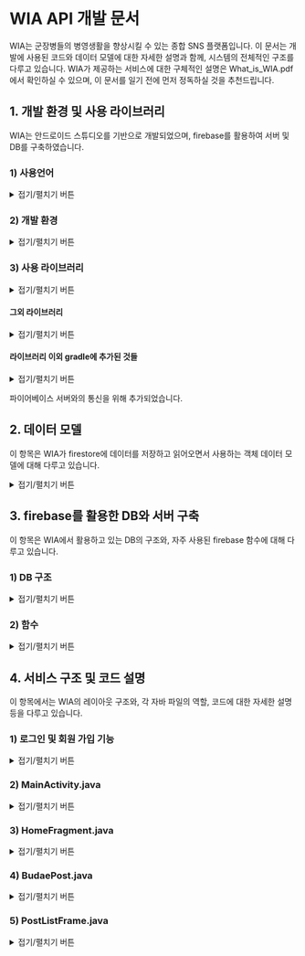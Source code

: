 
# WIA API 개발 문서
WIA는 군장병들의 병영생활을 향상시킬 수 있는 종합 SNS 플랫폼입니다. 이 문서는 개발에 사용된 코드와 데이터 모델에 대한 자세한 설명과 함께, 시스템의 전체적인 구조를 다루고 있습니다. 
WIA가 제공하는 서비스에 대한 구체적인 설명은 What_is_WIA.pdf에서 확인하실 수 있으며, 이 문서를 일기 전에 먼저 정독하실 것을 추천드립니다.  

## 1. 개발 환경 및 사용 라이브러리
WIA는 안드로이드 스튜디오를 기반으로 개발되었으며, firebase를 활용하여 서버 및 DB를 구축하였습니다.

   ### 1) 사용언어

<details>
<summary>접기/펼치기 버튼</summary>
<div markdown="1">
    
**Frontend**
* XML

**Backend**
* 자바
* firebase firestore
* firebase storage
* firebase message

---

</div>
</details>

### 2) 개발 환경

<details>
<summary>접기/펼치기 버튼</summary>
<div markdown="1">

```gradle
android {
    compileSdkVersion 30
    buildToolsVersion "30.0.2"

   // ...
}
```

---

</div>
</details>

### 3) 사용 라이브러리

<details>
<summary>접기/펼치기 버튼</summary>
<div markdown="1">

```gradle
dependencies {
    // ...
    
    // firebase 라이브러리
    implementation 'com.google.firebase:firebase-analytics:17.5.0'
    implementation 'com.google.firebase:firebase-core:17.5.0'
    implementation 'com.google.firebase:firebase-auth:19.4.0'
    implementation 'com.google.firebase:firebase-firestore:21.7.0'
    implementation 'com.google.firebase:firebase-storage:19.2.0'
    implementation 'com.google.firebase:firebase-messaging:20.3.0'
    
    // ...
}
```
위 코드는 Wia 개발에 활용된 firebase 라이브러리를 모아놓은 코드입니다.

#### 상세설명

```gradle
implementation 'com.google.firebase:firebase-firestore:21.7.0'
```
* firebase에서 제공하는 DB인 firestore 관련 라이브러리 입니다.
* 리얼타임 데이터베이스를 제공합니다.


```gradle
implementation 'com.google.firebase:firebase-auth:19.4.0'
```
* 로그인, 로그아웃을 포함한 사용자 권한 기능을 제공하는 라이브러리 입니다.


```gradle
implementation 'com.google.firebase:firebase-storage:19.2.0'
```
* firebase에서 제공하는 저장소와 관련된 코드입니다.
* 업로드 되는 사진 데이터들이 이 저장소에 저장됩니다.


```gradle
implementation 'com.google.firebase:firebase-messaging:20.3.0'
```
* 푸시 알림 관련 라이브러리입니다.


```gradle
implementation 'com.google.firebase:firebase-analytics:17.5.0'
```
* 사용자 데이터 분석에 관한 라이브러리 입니다.
* firebase는 위 라이브러리를 활용하여 사용자 데이터를 분석한 뒤, 분석 결과를 firebase 계정을 통해 보여줍니다.

---

</div>
</details>
    
#### 그외 라이브러리

<details>
<summary>접기/펼치기 버튼</summary>
<div markdown="1">
   
```gradle
implementation 'com.squareup.okhttp3:okhttp:3.10.0'
implementation 'com.google.code.gson:gson:2.8.6'
```
* HTTP 통신을 위해 선언된 라이브러리 입니다.
* 특정 기기에 푸시 알림을 보낼 때 사용됩니다.

```gradle
implementation 'com.github.bumptech.glide:glide:4.9.0'
```
* glide 함수를 위한 라이브러리입니다.
* 서버에서 사진 데이터를 가져와 사용자에게 보여주는 기능을 위해 사용됩니다.

```gradle
implementation 'androidx.recyclerview:recyclerview:1.1.0'
```
* 리사이클러뷰를 위한 라이브러리 입니다.

---

</div>
</details>

#### 라이브러리 이외 gradle에 추가된 것들

<details>
<summary>접기/펼치기 버튼</summary>
<div markdown="1">

```gradle
//build.gradle(:app)
buildFeatures{
        dataBinding = true
    }
```

dataBinding을 사용하기 위해 추가되었습니다.

```gradle
//build.gradle(My Application)
dependencies {
        // ...
        classpath 'com.google.gms:google-services:4.3.4'

        // NOTE: Do not place your application dependencies here; they belong
        // in the individual module build.gradle files
    }
```
</div>
</details>

파이어베이스 서버와의 통신을 위해 추가되었습니다.

## 2. 데이터 모델
이 항목은 WIA가 firestore에 데이터를 저장하고 읽어오면서 사용하는 객체 데이터 모델에 대해 다루고 있습니다.

<details>
<summary>접기/펼치기 버튼</summary>
<div markdown="1">

WIA는 다음과 같은 총 10개의 객체 데이터 모델을 사용하고 있습니다.


객체 파일 | 설명 
------------ | ------------- 
UserDTO.java  | 사용자 정보가 담기는 객체
MyToken.java  | 사용자 토큰이 저장되는 객체
PushDTO.java  | 푸시 알림 정보가 담기는 객체
BoardDTO.java  | 사용자가 게시판을 추가할 때, 게시판 정보가 담기는 객체
ClubDTO.java  | 동아리 페이지를 생성할 때, 페이지 정보가 담기는 객체
Question.java  | 동아리 페이지의 질문 글 정보가 담기는 객체
MyGoalContentDTO.java  | '나의 도전 이야기'게시판의 게시물 정보가 담기는 객체
PostDTO.java  | 일반 게시판의 게시물 정보가 담기는 객체
CommentDTO.java  | 댓글 정보가 담기는 객체
TagDTO.java  | 각 글의 해시태그 정보가 담기는 객체
DietDTO.java | 각 부대의 식단표 정보가 담기는 객체
AlarmDTO.java | 알림 정보가 담기는 객체
MyPostDTO.java | 내가 쓴 게시물, 스크랩, 내가 댓글 쓴 게시물 정보가 담기는 객체

.


#### UserDTO.java

```java
public class UserDTO {
    public String uid=""; // 사용자 고유 Uid
    public String name=""; // 사용자 이름
    public String army=""; // 사용자의 소속 군
    public String budae=""; // 사용자의 자대
    public String rank=""; // 사용자의 계급
    public String speciality=""; // 사용자의 특기
}
```
UserDTO 클래스에는 사용자의 정보가 저장됩니다. uid 변수에는 firebase에서 랜덤으로 생성한 사용자의
고유 Id가 저장되며, name 변수에는 사용자의 이름이, army 변수에는 사용자의 소속 군이 저장됩니다.
이외에도 사용자의 자대, 계급, 특기 등이 저장됩니다.

#### MyToken.java
```java
public class MyToken {
    public String pushtoken=""; // 사용자 토큰
}
```
MyToken 객체는 오직 하나의 변수로만 이루어져 있습니다. pushtoken 변수에는 사용자의 토큰이
저장되며, 이 토큰은 사용자가 좋아요, 댓글 알림 같은 푸시 알림을 받을 때 활용됩니다.

#### PushDTO.java
```java
// 푸시 알림을 구성하는 객체
public class PushDTO {
    public String to="";
    public Notification notification = new Notification();

    public class Notification{
        public String body=""; // 푸시 알림 내용
        public String title=""; // 푸시 알림 제목
    }
}
```
pushDTO 객체는 사용자가 타사용자에게 푸시알림을 보낼 때 사용됩니다. to 변수에는 푸시알림을 받을 사용자의 토큰이 저장되며,
body 변수와 title 변수에는 각각 푸시 알림 메세지의 제목과 내용이 저장됩니다. 사용자는 WIA 앱이 백그라운드 상태일 때만
푸시 알림을 받을 수 있습니다.

#### BoardDTO.java

```java
public class BoardDTO {
    public String manager="";
    public String name="";
    public String explain="";
    public long timestamp=0;
} 
```
BoardDTO 객체에는 사용자가 게시판을 생성하는 경우, 생성된 게시판의 정보가 저장됩니다. 위 BoardDTO.java 코드에서 name 변수에는 게시판의 이름이, explain 변수에는 게시판에 대한 설명이 저장됩니다. timestamp 변수에는 게시판을 생성한 시간이 저장되며 manager 변수에는 게시판의 관리자 Uid가 저장됩니다. 처음 게시판을 생성하는 경우, 게시판을 생성한 사용자의 Uid가 자동으로 관리자로 등록됩니다. 따라서, 이와 같은 경우 manager 변수에 게시판을 만든 사용자의 Uid가 저장됩니다.

#### ClubDTO.java

```java
// 동아리 페이지에 대한 정보를 저장하는 객체
public class ClubDTO {
    public String name=""; // 동아리 이름
    public String explain=""; // 동아리 설명
    public String period=""; // 주기적으로 만나는 시간
    public String represent=""; // 동아리 대표자
    public String number=""; // 동아리 연락처
    public String manager=""; // 동아리 페이지 관리자 Uid
    public String imageUri=""; // 동아리 설명에 업로드 된 사진 링크
    public Map<String, String> kind = new HashMap<>(); // 해시 태그
    public int questionCount=0; // 동아리 페이지에 게시된 질문 수
    public long timestamp=0; // 페이지 생성 시기
    public int isPhoto=0; // 사진 업로드 유무
}
```
ClubDTO 객체에는 동아리 게시판에서 열람할 수 있는 각 부대별 동아리 페이지들의 정보가 저장됩니다.
kind 변수에는 동아리의 성향과 분야를 나타내는 해시태그 정보가 저장되며, questionCount 변수에는
동아리 페이지에 게시된 질문 글의 수가 저장됩니다. number 변수에는 동아리 연락처가, represent에는
동아리 대표자의 Uid가 저장되며, 동아리에 대한 설명은 explain 변수에, 동아리 이름은 name 변수에 저장됩니다.

이렇게 저장된 동아리 정보들은 동아리 페이지의 '동아리 설명'란에 기재되어, 사용자들로 하여금 부대 내 동아리를
쉽게 접할 수 있도록 합니다.

#### Question.java

```java
public class QuestionDTO {
    public String uid=""; // 질문 글을 올린 사용자의 Uid
    public String explain=""; // 질문 글 내용
    public String answer=""; // 질문 글 답변 내용
    public int isAnswer=0; // 답변 유무
    public long timestamp = 0; // 질문 글 업로드 된 시기
}
```
QuestionDTO 객체에는 동아리 페이지에 게시되는 질문 글 정보가 저장됩니다. 동아리 페이지에 질문 글이 올라오면
관리자가 질문에 답변을 달 수 있는 데, 답변이 달리는 경우 isAnswer 변수에 1이 저장되어, 답변이 달렸음을 표시합니다.
반대로 isAnswer 변수에 0이 저장되어 있으면, 답변이 달리지 않았다는 의미입니다. 달린 답변의 내용은 answer 변수에 저장됩니다.

#### MyGoalContentDTO.java
```java
// 나의 도전 이야기의 게시물 정보를 저장할 객체
public class MyGoalContentDTO {
    public String content=""; // 게시판 명칭 ("MyGoal"이 저장됨)
    public String explain=""; // 게시물 내용
    public String title=""; // 게시물 제목
    public String uid=""; // 게시물을 업로드 한 사용자의 Uid
    public long timestamp=0; // 게시물 업로드 시기
    public int year=0; // 목표한 날짜의 연도
    public int month=0; // 목표한 날짜의 달
    public int day=0; // 목표한 날짜의 일
    public int favoriteCount = 0; // 좋아요 수
    public int commentCount = 0; // 댓글 수
    public int isPhoto=0; // 사진 업로드 유무
    public String imageUri=""; // 게시물에 업로드 된 사진 링크
    public Map<String, Boolean> favorites = new HashMap<>(); // 좋아요를 누른 사용자 Uid가 저장 될 HashMap
    public Map<String, String> kind = new HashMap<>(); // 해시 태그
}
```
MyGoalContentDTO 객체에는 나의 도전 게시판에 게시되는 게시물의 정보가 저장됩니다.
favorites 변수에는 게시물에 좋아요를 누른 사용자들의 Uid가 저장되며, 이렇게 눌린 좋아요의 수는
favoriteCount 변수에 저장됩니다. 

도전 게시판에 게시물을 작성하는 경우, 자신의 도전 목표일을 기재하도록 되어 있는 데,
이렇게 기재된 날짜는 year, month, day 변수에 저장됩니다. 이후, 이 세 변수는 안드로이드 앱 내부에서 Calendar 변수에 저장되어
현재 날짜 부터 목표일 까지의 D-day를 계산하는데 활용됩니다.

#### PostDTO.java
```java
// 일반 게시물의 정보를 저장할 객체
public class PostDTO {
    public String name="";
    public String content=""; // 게시물이 업로드 된 게시판의 Id
    public String explain=""; // 게시물 내용
    public String title=""; // 게시물 제목
    public String uid=""; // 게시물 업로드 한 사용자의 고유 Uid
    public long timestamp=0; // 게시물 업로드 시기
    public int favoriteCount = 0; // 게시물 좋아요 수
    public int commentCount = 0; // 게시물 댓글 수
    public int isPhoto=0; // 게시물의 사진 업로드 유무
    public int annonymous=0; //익명 유무
    public String imageUri=""; // 게시물에 업로드 된 사진 링크
    public Map<String, Boolean> favorites = new HashMap<>(); // 좋아요를 누른 사용자 Uid가 저장 될 HashMap
    public Map<String, String> kind = new HashMap<>(); // 해시 태그
}
```
PostDTO 객체에는 사용자들이 생성한 일반 게시판에 게시되는 게시물의 정보가 저장됩니다. MyGoalContentDTO.java에서
날짜 변수들이 삭제되는 대신, annonymous 변수가 추가되었습니다. annonymous 변수는 사용자가 게시물을 익명으로
업로드 하였는지, 혹은 실명으로 업로드 하였는지에 대한 정보를 담고 있습니다. annonymous 변수에 1이 저장되어 있다는 것은
해당 게시물이 익명으로 업로드 되었다는 것을 의미합니다.

#### CommentDTO.java
```java
// 댓글 정보를 저장하는 객체
public class CommentDTO {
    public String uid=""; // 댓글을 업로드 한 사용자 Uid
    public String comment=""; // 댓글 내용
    public long timeStamp = 0; // 댓글 올린 시기
}
```
CommentDTO 객체에는 게시물에 달린 댓글 정보가 저장됩니다. comment 변수에는 댓글 내용이, uid 변수에는 댓글을 단 사용자의 Id가 저장됩니다.

#### TagDTO.java
```java
public class TagDTO {
    public ArrayList<String> tag = new ArrayList<>();
}
```
TagDTO 객체에는 게시물에 달린 모든 해시태그 정보가 저장됩니다. WIA는 게시물에 달린 해시태그를 활용하여,
원하는 게시물을 검색할 수 있는 기능을 제공하고 있는 데, tag 변수에 저장된 해시 태그 배열은 이러한 검색 과정에서 활용됩니다.

#### DietDTO.java
```java
public class DietDTO {
    public long postDay=0; // 식단표에 해당하는 날짜
    public ArrayList<String> breakfast = new ArrayList<>(); // 조식 메뉴
    public ArrayList<String> lunch = new ArrayList<>(); // 중식 메뉴
    public ArrayList<String> dinner = new ArrayList<>(); // 석식 메뉴
}
```

DietDTO 객체에는 각 부대의 식단 정보가 저장됩니다. postDay 변수에는 식단표에 해당하는 날짜가 저장되며,
나머지 3개의 ArrayList에는 조식, 중식, 석식 메뉴가 String 배열로 저장됩니다.

#### AlarmDTO.java
```java
public class AlarmDTO {
    public String doUid=""; // 알림을 일으킨 사용자 고유 Id
    public String documentUid=""; // 알림이 일어난 게시물의 게시판 고유 Id
    public String postUid=""; // 알림이 일어난 게시물의 고유 Id
    public String manager=""; // 게시판의 관리자 Id
    public String name=""; // 게시판 이름
    public int annonymous=0; // 익명 유무
    public int key=0; // 0 : 좋아요 알림, 1 : 댓글 알림
    public long timestamp=0; // 알림이 일어난 시간
}
```

AlarmDTO.java 객체에는 사용자에게 뜨는 알림 메세지의 정보가 저장됩니다. doUid변수에는
알림을 일으킨 사용자의 고유 Id(댓글을 남긴 사람, 좋아요를 누른 사람의 고유 ID)가 저장되며, key 변수에는
알림 메세지의 종류가 저장됩니다. 0이 저장되면 '좋아요 알림', 1이 저장되면 '댓글 알림'이라는 의미입니다.

documentUid, postUid, manager, name 변수에는 알림이 일어난 게시물의 정보가 저장됩니다. 뜬 알림을 누르면
알림이 발생한 게시물로 이동하게 되는데, 이때 필요한 정보들이 저장됩니다.

#### MyPostDTO.java
```java
public class MyPostDTO {
    public String name=""; // 게시판 이름
    public String documentUid=""; // 게시판 고유 Id
    public String postUid=""; // 게시물 고유 Id
    public long timestamp=0; // 저장된 시간
}
```

MyPostDTO.java 객체에는 '내가 쓴 게시물', '내가 댓글 단 게시물', '스크랩한 게시물' 정보가 저장됩니다.
name 변수에는 게시판 이름 정보가 저장됩니다. 예를 들어, A라는 글을 스크랩 했다면, name 변수에는 A 게시물이
업로드된 게시판의 이름이 저장됩니다. 

timestamp는 객체가 저장된 시간이 저장됩니다. MyPostDTO 객체는 이벤트가
발생하는 즉시 저장되므로, timestamp변수에는 댓글을 단 시간 혹은 게시물을 스크랩한 시간 등, 이벤트가 발생한
시간이 저장됩니다.

---

</div>
</details>

## 3. firebase를 활용한 DB와 서버 구축

이 항목은 WIA에서 활용하고 있는 DB의 구조와, 자주 사용된 firebase 함수에 대해 다루고 있습니다.

### 1) DB 구조

<details>
<summary>접기/펼치기 버튼</summary>
<div markdown="1">

firebase는 기본적으로 NoSQL 구조의 데이터베이스를 지원하며, WIA 또한 같은 형식의 데이터베이스로 서비스를 제공합니다.

#### 사용자 정보 DB 'UserInfo'

collection | document | field
------------ | ------------- | -------------
 UserInfo | 0iqfcMLngZPEN9FqWxMtlqcTr5Q2  | UserDTO.java
 └| AVKFXfvtFJOWbHzcKDFfhjEAjVF3  | UserDTO.java
 └| B756uS3DFOTeQlUg245r6ziClrm1 | UserDTO.java
 └| BXhI5OaMsrNkH2RdmLvB43ntUOZ2 | UserDTO.java
 
 사용자 정보는 'UserInfo' collection에 저장됩니다. UserInfo는 사용자 계정의 고유 Id로 이름이 지정된
 하위 document들로 구성되어 있으며, 각 document는 사용자 정보를 가지고 있는 UserDTO 객체와 연결되어 있습니다.
 이때, 사용자 계정의 고유 Id란, 사용자가 계정을 만들 때 firebase에서 랜덤으로 지정해 준 Id를 말합니다.
 
 ---
 
#### 푸시 투큰 정보 DB 'PushTokens'

collection | document | field
------------ | ------------- | -------------
 PushTokens | 0iqfcMLngZPEN9FqWxMtlqcTr5Q2  | MyToken.java
 └| AVKFXfvtFJOWbHzcKDFfhjEAjVF3  | MyToken.java
 └| B756uS3DFOTeQlUg245r6ziClrm1 | MyToken.java
 └| BXhI5OaMsrNkH2RdmLvB43ntUOZ2 | MyToken.java
 
 사용자들의 토큰 정보는 'PushTokens' collection에 저장됩니다. PushTokens는 UserInfo와 마찬가지로, 사용자들의
 고유 Id로 지정된 하위 document들로 구성되어 있으며, 각 docuemt는 사용자들의 토큰 정보를 가지고 있는 MyToken.java와
 연결되어 있습니다.
 
 **예시)** 사용자의 고유 Id가 A라면, PushTokens 이름의 컬렉션에서 A 이름의 document를 불러와 MyToken.java 객체를
 추출하여 사용자 토큰 정보를 얻어 올 수 있습니다.
 
  ---
 
 #### 부대 게시판 DB '*(부대이름)* 게시판'
 
 collection | document | field
------------ | ------------- | -------------
|교육사게시판 | **0iqfcMLngZPEN9FqWxMtlqcTr5Q2** | BoardDTO.java|
|└| AVKFXfvtFJOWbHzcKDFfhjEAjVF3  | BoardDTO.java |
|└| B756uS3DFOTeQlUg245r6ziClrm1 | BoardDTO.java |
|└| BXhI5OaMsrNkH2RdmLvB43ntUOZ2 | BoardDTO.java |

WIA는 각 부대별로 커뮤니티를 제공하기 때문에, 부대마다 사용하고 있는 게시판들의 이름이 다를 수 있습니다.
'*(부대이름)* 게시판' collection은 *(부대이름)* 에 게설된 게시판 정보를 담고 있습니다. 위 표에서는 공군 '교육사'를 예시로,
교육사 커뮤니티의 게시판 정보를 담고 있는 DB의 일부를 보여주고 있습니다.

표에서도 볼 수 있듯이, 교육사게시판 collection은 각 게시판의 고유 Id로 지정된 하위 document들로 이루어져 있으며,
각 document는 BoardDTO 객체와 연결되어 있습니다. document를 이루고 있는 고유 Id 하나는 교육사 커뮤니티에 개설된
게시판 하나를 의미합니다.

**예시)** 교육사 커뮤니티에 '고민 게시판'이 게설되었다면, 고민 게시판은 firebase로부터 고유 Id를 부여받습니다. 위 표에서 bold체로 적혀 있는
Id를 예시로 들자면, 고민 게시판의 고유 Id '**0iqfcMLngZPEN9FqWxMtlqcTr5Q2**'로 지정된 document가 고민 게시판의 정보를 담고 있습니다.

게시판이 게설되면 각 게시판의 고유 Id로 지정된 collection이 만들어지며, 이 collection에는 각 게시판에 업로드 된 게시물 데이터가 저장됩니다.
아래의 표에서 그 예시를 볼 수 있습니다.

collection | document | field
------------ | ------------- | -------------
|**0iqfcMLngZPEN9FqWxMtlqcTr5Q2** | **6PFPTRB2OCKlGfALE58A**  | PostDTO.java|
|└| DARToyKvC54PfU6onL8U   | PostDTO.java |
|└| LaWhw7YaYG8ycpysdKO9  | PostDTO.java |
|└| M1W2iWJPJ8zt9qVaFmIL  | PostDTO.java |

위 표는 위에서 예시로 들었던 고민 게시판의 DB입니다. 고민 게시판의 고유 Id '**0iqfcMLngZPEN9FqWxMtlqcTr5Q2**'로 지정된
collection은 각 게시물의 고유 Id로 지정된 하위 document로 이루어져 있으며, 각 document는 게시물 정보를 담고 있는 PostDTO객체와 연결되어 있습니다.
document를 이루고 있는 Id 하나는 고민 게시판에 업로드 된 게시물 하나를 의미합니다.

게시판에 게시물이 업로드 되면, 게시물의 고유 Id로 지정된 collection이 만들어지며, 이 collection에는 게시물에 달린 댓글 데이터가 저장됩니다.
아래의 표에서 그 예시를 볼 수 있습니다.

collection | document | field
------------ | ------------- | -------------
|**6PFPTRB2OCKlGfALE58A** | i7Bz9XtaiTDSx4oRfgIL | CommentDTO.java|
|└| k30wDOzIYUJ7Y4w6NvNn | CommentDTO.java |
|└| CVug2OwhROhyskEN86Ca | CommentDTO.java |
|└| KTSXBggtMBOXRymkwQfW  | CommentDTO.java |

위 표는 고민 게시판에 업로드 되었던 게시물 중 '**6PFPTRB2OCKlGfALE58A**' 아이디의 게시물 DB 입니다. 게시물의 고유 Id '**6PFPTRB2OCKlGfALE58A**'
로 지정된 collection은 각 댓글의 고유 Id로 지정된 하위 document로 이루어져 있으며, 각 document는 댓글 정보를 담고 있는 commentDTO객체와 연결되어 있습니다.

 ---

#### 해시태그 DB '*(게시판 고유 Id)*_tag'

collection | document | field
------------ | ------------- | -------------
|**0iqfcMLngZPEN9FqWxMtlqcTr5Q2_tag**| tag | TagDTO.java|

해시태그 DB는 게시판의 게시물들에 달린 모든 해시태그를 저장하고 있는 DB이며, 사용자가 해당 게시판에서 해시태그를 활용하여 특정 게시물을 검색할 때,
활용됩니다. 위 표는 위 항목에서 예시로 들었던 고민게시판의 해시태그 DB이며, *(고민게시판의 고유 Id)_tag*로 collection의 이름이 지정됩니다. 이 DB는 'tag'라는 이름의
document 하나로 이루어져 있으며, tagDTO 객체에 모든 해시태그 정보가 저장됩니다. 게시판이 새로 생성되면, 해당 게시판의 해시태그 DB도 함께 생성됩니다.

 ---

#### 동아리 DB '*(부대이름)* 동아리'

collection | document | field
------------ | ------------- | -------------
|교육사동아리| **cvUZhpXRLwKT8bRHO2CX** | ClubDTO.java|
|└| hC17nTAGgtAxKWIIbcvo | ClubDTO.java|

동아리 DB는 각 부대에 게설된 동아리 정보를 저장합니다. '*(부대이름)* 동아리'라는 이름으로 지정된 collection은 각 동아리의 고유 Id로 지정된 하위 document들로 구성되어 있으며, 각 document들은 동아리 정보를 담고 있는 ClubDTO.java 객체로 이루어져 있습니다. 부대 내 동아리가 게설되면, 게설된 동아리는 firebase로 부터 고유 Id를 부여받으며, 이 Id로 지정된 하위 document가 '*(부대이름)* 동아리' collection에 추가됩니다.

**예시)** 위 표를 예시로 들자면, 교육사에 게설된 동아리 정보를 담고 있는 '교육사동아리' collection은 총 2개의 하위 document로 이루어져 있으며 이는 교육사에 총 2개의 동아리가 개설되었음을 의미합니다.

 ---

#### 동아리의 질문글 DB '*(동아리의 고유 Id)*_question'

collection | document | field
------------ | ------------- | -------------
|**cvUZhpXRLwKT8bRHO2CX_question**| BZyYwYOgA99c9Ks5ZyTe  | QuestionDTO.java|
|└| S3fTOgita8aPTNUGfntO  | QuestionDTO.java|
|└| 6DAqzDdlhkQeWtTxsbor  | QuestionDTO.java|

동아리 질문 글 DB는 각 동아리 페이지에 업로드 된 질문글 데이터를 저장하고 있는 DB입니다. '*(동아리의 고유 Id)* _question'으로 컬렉션이 지정되며, 각 컬렉션은 질문글의
고유 Id로 지정된 하위 document들로 구성되어 있습니다. 각 document는 질문 글 정보를 저장하고 있는 QuestionDTO 객체와 연결되어 있습니다.

**예시)** 교육사 동아리에 게설된 축구동아리가 **cvUZhpXRLwKT8bRHO2CX**를 고유 Id로 지정받았다고 가정해 봅시다. 축구 동아리가 게설되는 순간 **cvUZhpXRLwKT8bRHO2CX_question**으로 지정된 collection이 선언되며, 이 colleciton에는 질문글 데이터가 저장됩니다. 위 표에서 축구동아리에 업로드 된 질문글의 개수가 3개임을 알 수 있습니다.

---

#### 동아리 게시판 DB '*(부대이름)* 동아리게시판'

collection | document | field
------------ | ------------- | -------------
|교육사동아리게시판| waymMyEanIx8oSeQUuzK   | postDTO.java|
|└| yWO8cjGlfSI4CYKFuqAC  | postDTO.java|
|└| ngqQJwDvgV2EifQWHnps  | postDTO.java|

각 동아리 페이지에는 동아리의 활동 내용과 홍보글을 올릴 수 있는 동아리 전용 게시판이 있습니다. '*(부대이름)* 동아리게시판' 으로
이름이 지정된 DB는 각 동아리 페이지의 전용 페이지에 업로드 되는 게시물의 데이터를 저장합니다. 이 DB는 각 게시물의 고유 ID로 지정된
하위 document로 구성되어 있으며, 각 document는 게시물 정보를 가지고 있는 객체 데이터 postDTO와 연결되어 있습니다. 

---

#### 알림 DB '*(사용자의 고유 ID)* _Alarm'

collection | document | field
------------ | ------------- | -------------
|**gah0PGV0jmgq536SboVip6vURu92_Alarm**| 0qHjLRZgaKTU3qOizAeB   | AlarmDTO.java|
|└| 6TenHBbCbFSPqjwE4MNr  | AlarmDTO.java|
|└| PX9PJoPvGtCGMUemF4vw  | AlarmDTO.java|

사용자에게 댓글 알림, 좋아요 알림이 발생하면 알림 객체 정보가 서버에 저장되는데, 이때 '*(사용자의 고유 ID)* _Alarm'로 지정된
collection에 알림 객체 정보가 저장됩니다. collection은 알림의 고유 ID로 지정된 하위 document로 구성되어 있으며,
이 하위 document는 AlarmDTO.java 객체와 연결되어 있습니다.

---

#### 내가 쓴 글 DB '*(사용자의 고유 ID)* _MyPost'

collection | document | field
------------ | ------------- | -------------
|**gah0PGV0jmgq536SboVip6vURu92_Scrap**| qHum1IKZcNNJPGkeOe0K | MyPostDTO.java |
|└| yUTEwRXfNYJG8xhpUl61  | MyPostDTO.java |
|└| ZC5UTNefue86NfWqI5tl  | MyPostDTO.java |

WIA는 사용자가 게시물을 업로드 하면, 사용자가 업로드 한 게시물만 따로 모아서 제공합니다. 이때, 사용자가 업로드한 게시물 정보가
'*(사용자의 고유 ID)* _MyPost'로 지정된 collection에 저장됩니다. collection은 각 게시물의 고유 Id로 지정된 하위 document로 구성되며,
각 document는 MyPostDTO 객체와 연결됩니다.

이 외에도, 같은 구조로 다음과 같은 DB가 있습니다.

**1) 스크랩 DB '*(사용자의 고유 ID)* _Scrap'**   
사용자가 스크랩한 게시물 정보가 저장됩니다.

**2) 내가 댓글 쓴 게시물 DB '*(사용자의 고유 ID)* _MyMessage'**  
사용자가 댓글을 단 게시물 정보가 저장됩니다.

---

</div>
</details>

### 2) 함수

<details>
<summary>접기/펼치기 버튼</summary>
<div markdown="1">
WIA는 firebase에서 제공하는 여러 함수를 활용하여 DB와 서버 기능을 제공하고 있습니다. 이 항목은 WIA의 개발에 자주 사용되었던 firebase 함수를 다루고 있습니다.


#### 1. 데이터 가져오기
<details>
<summary>접기/펼치기 버튼</summary>
<div markdown="1">

```java
 FirebaseFirestore firestore = FirebaseFirestore.getInstance();

 firestore.collection(/* collection 이름 */).document(/* document 이름 */).get()
                .addOnSuccessListener(new OnSuccessListener<DocumentSnapshot>() {
                    @Override
                    public void onSuccess(DocumentSnapshot documentSnapshot) {
                    
                        //...
                        
                    }
                });
```

해당 collection의 하위 document에 저장되어 있는 데이터를 가져오는 함수입니다. 가져오기가 성공하면 documentSnaphot 변수에서 데이터를 추출해 낼 수 있습니다.

```java
FirebaseFirestore firestore = FirebaseFirestore.getInstance();

final DocumentReference docRef = firestore.collection(/* collection 이름 */).document(/* document 이름 */);
firestore.runTransaction(new Transaction.Function<Void>() {
                    @Nullable
                    @Override
                    public Void apply(@NonNull Transaction transaction) throws FirebaseFirestoreException {
                        DocumentSnapshot snapshot = transaction.get(docRef);
                        
                        //...
                        
                        return null;
                    }
                });               
```

데이터를 가져오는 함수이지만, 첫 번째 함수와는 달리 데이터에 대한 사용자들의 중복 접근을 방지하는 함수입니다. Firebase가 제공하는 NoSQL 데이터베이스는 중복 입력에 대한 보호막이 존재하지 않아, 댓글 갯수 카운트 혹은 좋아요 수 카운트 기능을 구현할 시, 갯수가 중복으로 카운트 되는 경우가 발생합니다. 이러한 상황을 방지하기 위해 runTransaction() 함수를 사용합니다.
DocumentSnapshot 객체 변수 snapshot에서 데이터를 추출할 수 있습니다.

```java
FirebaseFirestore firestore = FirebaseFirestore.getInstance();

firestore.collection(/* collection 이름 */).document(/* document 이름 */)
                    .addSnapshotListener(new EventListener<QuerySnapshot>() {
                        @Override
                        public void onEvent(@Nullable QuerySnapshot value, @Nullable FirebaseFirestoreException error) {

                            // ...

                            notifyDataSetChanged();
                        }
                    });
```
앞의 두 함수는 pull driven 형식의 서비스를 제공했던 반면, 바로 위의 함수 'addSnapshotListener()' 함수는 push driven 형식의 서비스를 제공합니다.
서버에서 데이터가 변형되거나 업데이트 될 때마다 실시간으로 동기화하여, 데이터의 변화를 사용자에게 보여줍니다. QuerySnapshot 객체 변수인 value에서 
데이터를 추출할 수 있습니다.

---

</div>
</details>

#### 2. 데이터 쓰기 

<details>
<summary>접기/펼치기 버튼</summary>
<div markdown="1">
   
```java
FirebaseFirestore firestore = FirebaseFirestore.getInstance();

firestore.collection(/* collection 이름 */).document(/* document 이름 */).set(/* 데이터 */)
                .addOnSuccessListener(new OnSuccessListener<Void>() {
                    @Override
                    public void onSuccess(Void aVoid) {
                        // 데이터 저장에 성공했을 때
                    }
                })
                .addOnFailureListener(new OnFailureListener() {
                    @Override
                    public void onFailure(@NonNull Exception e) {
                        // 데이터 저장에 실패했을 때
                    }
                });
                    
```
서버에 데이터를 입력하는 함수이며, set()부분에 입력할 데이터 변수가 삽입됩니다.

```java
FirebaseFirestore firestore = FirebaseFirestore.getInstance();

firestore.collection(/* collection 이름 */).document(/* document 이름 */).update("/* field 이름 */", /* 입력할 데이터 */)
                .addOnSuccessListener(new OnSuccessListener<Void>() {
                    @Override
                    public void onSuccess(Void aVoid) {
                        // 데이터 저장에 성공했을 때
                    }
                })
                .addOnFailureListener(new OnFailureListener() {
                    @Override
                    public void onFailure(@NonNull Exception e) {
                        // 데이터 저장에 실패했을 때
                    }
                });                 
```

서버에 저장되어 있는 데이터 모델의 필드 값 중 일부만 수정하고 싶은 경우, 위 코드와 같이 update 함수를 사용하여 수정할 수 있습니다.

---
 
</div>
</details> 

#### 3. 계정 관련 기능

<details>
<summary>접기/펼치기 버튼</summary>
<div markdown="1">

```java
 FirebaseAuth auth = FirebaseAuth.getInstance();

 auth.createUserWithEmailAndPassword(/* 사용자 이메일 */, /* 사용자 비밀번호 */)
                .addOnCompleteListener(MakeAccount.this, new OnCompleteListener<AuthResult>() {
                    @Override
                    public void onComplete(@NonNull Task<AuthResult> task) {
                        if(task.isSuccessful()){
                            // 성공 했을 때
                        }
                        else{
                            // 실패 했을 때
                        }
                    }
                });
```

위 함수는 사용자의 계정을 생성해 주는 함수입니다. 함수의 인수에 사용자의 이메일과 비밀번호를 매개변수로 넣어주면 함수가 firebase와 통신하며
사용자의 계정을 생성합니다.

```java
 FirebaseAuth auth = FirebaseAuth.getInstance();
 
 auth.signInWithEmailAndPassword(email, password)
        .addOnCompleteListener(this, new OnCompleteListener<AuthResult>() {
            @Override
            public void onComplete(@NonNull Task<AuthResult> task) {
                if (task.isSuccessful()) {
                   // 성공했을 때...
                } else {
                    // 실패했을 떄...
                }

                // ...
            }
        });
```

위 함수는 로그인 기능을 구현하는 역할을 합니다. signInWithEmailAndPassword() 함수 내 매개변수로 사용자의 이메일 아이디와 비밀번호를 입력하면
firebase가 서버에 저장된 계정 데이터와 대조하여 사용자를 로그인 시키거나, 접근 제한을 시킵니다.

---
   
</div>
</details> 

#### 4. Storage

<details>
<summary>접기/펼치기 버튼</summary>
<div markdown="1">

```java
FirebaseStorage storage = FirebaseStorage.getInstance();

final StorageReference storageRef =
                            storage.getReferenceFromUrl(/*저장소 주소*/).child(/*폴더 이름*/).child(/*파일 이름*/);
                    UploadTask uploadTask = storageRef.putFile(/*다운로드 주소*/);

                    Task<Uri> uriTask = uploadTask.continueWithTask(new Continuation<UploadTask.TaskSnapshot, Task<Uri>>() {

                        @Override
                        public Task<Uri> then(@NonNull Task<UploadTask.TaskSnapshot> task) throws Exception {
                            return storageRef.getDownloadUrl(); // 이미지의 다운로드 주소 추출
                        }
                    }).addOnCompleteListener(new OnCompleteListener<Uri>() {
                        @Override
                        public void onComplete(@NonNull Task<Uri> task) {
                            Uri uri = task.getResult();
                            
                            // 저장을 성공한 후...
                        }
                    });
```

위 함수는 storage에 사진 파일을 저장하는 역할을 합니다. StorageReference 객체에 저장소 참조를 선언한후, 저장소 주소와, 이미지 파일 이름, 저장할 폴더 이름 등을
데이터로 넣어줍니다. 이후 putFile() 함수를 사용하여 이미지 데이터를 저장소에 저장합니다. 이후, 저장한 이미지의 다운로드 주소를 추출할려면 위 코드에서 볼 수 있는 것처럼
getDownloadUrl() 함수를 사용하여 추출합니다.


```java
FirebaseStorage storage = FirebaseStorage.getInstance();

StorageReference httpsReference = storage.getReferenceFromUrl(/*이미지의 다운로드 주소*/);
httpsReference.delete();
```

위 코드는 저장소에 저장된 이미지 파일을 삭제하는 코드입니다. StorageReference에 이미지를 다운로드 받을 수 있는 주소 데이터를 넣어 storage 참조를 선언한후,
delete() 함수를 사용하여 이미지 파일을 삭제합니다.

---
   
</div>
</details>


#### 5. 참고 문헌

<details>
<summary>접기/펼치기 버튼</summary>
<div markdown="1">

이 항목은 WIA를 개발하면서 참고하였던 firebase 개발 문서 링크를 다루고 있으며, 아래 링크들을 통해 firebase 함수의 활용을 더욱 심화적으로
알 수 있습니다.

[Cloud Firestore로 데이터 가져오기](https://firebase.google.com/docs/firestore/query-data/get-data?hl=ko#%EC%9E%90%EB%B0%94)  
[Cloud Firestore에 데이터 쓰기](https://firebase.google.com/docs/firestore/manage-data/add-data?hl=ko) 
[Cloud Firestore에 데이터 추가](https://firebase.google.com/docs/firestore/manage-data/add-data?hl=ko)  
[Firestore로 실시간 업데이트 가져오기](https://firebase.google.com/docs/firestore/query-data/listen?hl=ko)  
[트랜잭션 및 일괄 쓰기](https://firebase.google.com/docs/firestore/manage-data/transactions?hl=ko#%EC%9E%90%EB%B0%94_4)  
[Cloud Firestore에서 단순 쿼리 및 복합 쿼리 실행](https://firebase.google.com/docs/firestore/query-data/queries?hl=ko)  
[Cloud Firestore의 색인 유형](https://firebase.google.com/docs/firestore/query-data/index-overview?hl=ko)  
[Cloud Firestore에서 데이터 삭제](https://firebase.google.com/docs/firestore/manage-data/delete-data?hl=ko)

[Android에서 Firebase 인증 시작하기](https://firebase.google.com/docs/auth/android/start)  
[Firebase에서 사용자 관리하기](https://firebase.google.com/docs/auth/android/manage-users)  
[Android에서 비밀번호 기반 계정으로 Firebase에 인증](https://firebase.google.com/docs/auth/android/password-auth?hl=ko)

[Android에서 Cloud Storage 시작하기](https://firebase.google.com/docs/storage/android/start)  
[Android에서 스토리지 참조 만들기](https://firebase.google.com/docs/storage/android/create-reference)  
[Android에서 파일 업로드](https://firebase.google.com/docs/storage/android/upload-files)  
[Android에서 파일 다운로드](https://firebase.google.com/docs/storage/android/download-files)  
[Android에서 파일 삭제](https://firebase.google.com/docs/storage/android/delete-files)

---

</div>
</details>

</div>
</details>

## 4. 서비스 구조 및 코드 설명

이 항목에서는 WIA의 레이아웃 구조와, 각 자바 파일의 역할, 코드에 대한 자세한 설명 등을 다루고 있습니다. 

### 1) 로그인 및 회원 가입 기능

<details>
<summary>접기/펼치기 버튼</summary>
<div markdown="1">
   
 로그인 및 회원 가입 기능은 Firebase의 인증시스템을 활용하여 구축하였습니다. 
 
 ```java
 public void signinEmail(View view){
        String email = emailEdit.getText().toString();
        String password = passwordEdit.getText().toString();
        auth.signInWithEmailAndPassword(email, password)
                .addOnCompleteListener(LoginActivity.this, new OnCompleteListener<AuthResult>() {
                    @Override
                    public void onComplete(@NonNull Task<AuthResult> task) {
                        if(task.isSuccessful()){
                            // 로그인에 성공하면 메인 페이지로 이동한다.
                            moveMainPage(auth.getCurrentUser());
                        }else{
                            // 로그인에 실패하면 에러메세지를 토스트로 띄운다.
                            Toast.makeText(LoginActivity.this, task.getException().getMessage(), Toast.LENGTH_SHORT).show();
                        }
                    }
                });
    }
 ```
 
 사용자가 로그인 버튼을 누르면 이 함수가 호출되어 firebase 서버와 연동을 합니다. 로그인에 성공하면 메인 화면으로 이동합니다.
 
 ```java
 @Override
    public void onStart() {
        super.onStart();
        moveMainPage(auth.getCurrentUser());
    }
 ```
 
 위 함수는 한번 로그인을 하면 캐시 값이 삭제 되지 않는 이상 자동 로그인 기능을 구현하는 함수 입니다.
 
 ```java
 auth.createUserWithEmailAndPassword(email, password)
                .addOnCompleteListener(MakeAccount.this, new OnCompleteListener<AuthResult>() {
                    @Override
                    public void onComplete(@NonNull Task<AuthResult> task) {
                        if(task.isSuccessful()){
                            UserDTO userDTO = new UserDTO();
                            
                            //...

                            moveMainPage(auth.getCurrentUser());
                        }
                        else{
                            Toast.makeText(MakeAccount.this, task.getException().getMessage(), Toast.LENGTH_SHORT).show();
                        }
                    }
                });
 ```
 
 사용자가 계정을 만들때 사용되는 함수입니다. 이메일과 비밀번호를 받아 게정을 새로 생성합니다.

</div>
</details>

### 2) MainActivity.java

<details>
<summary>접기/펼치기 버튼</summary>
<div markdown="1">
   
![MainActivity](https://raw.githubusercontent.com/osamhack2020/APP_WIA_ONANDON/master/API_image/MainActivity.jpg)

MainActivity는 앱의 가장 큰 클이자, 기본적인 구성을 담당하며, bottomnavigation view로 이벤트를 받아서, 화면 대부분을 차지하고 있는 'main_content' framelayout에
프래그먼트를 교체해 주는 작업을 해줍니다. 위 사진에서 볼 수 있듯이, 하단에는 4개의 bottomnavigation 버튼이 있으며, 버튼을 누를 때마다 위의 framelayout에 적절한
프래그먼트를 교체해 줍니다. 첫 번째 버튼은 HomeFragment, 두 번째 버튼은 PlanFragment, 세 번째 버튼은 DashboardFragment, 네 번째 버튼은 AlarmFragment로 교체해 줍니다.

```java
class ItemSelectedListener implements BottomNavigationView.OnNavigationItemSelectedListener{

        @Override
        public boolean onNavigationItemSelected(@NonNull MenuItem menuItem) {
            int id = menuItem.getItemId();

            // BottomNavigationView의 하단 버튼을 누를 때 마다 화면 이동을 지정
            switch(id){
                case R.id.navigation_home :
                    HomeFragment homeFragment = new HomeFragment();
                    getSupportFragmentManager()
                            .beginTransaction()
                            .replace(R.id.main_content, homeFragment)
                            .commit();
                    return true;
                case R.id.navigation_plan :
                    PlanFragment planFragment = new PlanFragment();
                    getSupportFragmentManager()
                            .beginTransaction()
                            .replace(R.id.main_content, planFragment)
                            .commit();
                    return true;
                case R.id.navigation_dashboard :
                    DashboardFragment dashboardFragment = new DashboardFragment();
                    getSupportFragmentManager()
                            .beginTransaction()
                            .replace(R.id.main_content, dashboardFragment)
                            .commit();
                    return true;
                case R.id.navigation_notifications :
                    NotificationFragment notificationFragment = new NotificationFragment();
                    getSupportFragmentManager()
                            .beginTransaction()
                            .replace(R.id.main_content, notificationFragment)
                            .commit();
                    return true;
            }
            return false;
        }
    }
```

위 코드는 bottomnavigation 리스너 코드이며, 버튼을 누를 때 마다 해당 fragment로 교체해 줍니다. switch 문으로 버튼의 케이스를 나누어
클릭 이벤트를 처리하고 있습니다.

MainActivity는 이것 이외에도, 사요자에게 내부 저장소에 접근할 수 있는 권한 허용을 요청하는 역할과, 사용자의 푸쉬 토큰을 서버에 저장하는 역할을 합니다.

```java
// 사용자에게 권한 허가를 받는 함수
    public void checkPermission(){
        if(Build.VERSION.SDK_INT < Build.VERSION_CODES.M){
            return;
        }
        else{
            for(String permission : permission_list) {
                int chk = checkCallingOrSelfPermission(permission);
                if (chk == PackageManager.PERMISSION_DENIED) {
                    requestPermissions(permission_list, 0);
                }
            }
        }
    }
```

안드로이드 버전이 마쉬멜로우 이상이면 내부저장소에 접근할 수 있는 권한을 사용자로부터 허가 받습니다. 이미 권한이 허용된 상태이면,
권한을 묻지 않고, 함수를 종료시킵니다.

```java
// 푸시알림을 위해 사용자의 토큰을 서버에 저장
    public void registerPushToken(){
        String pushToken = FirebaseInstanceId.getInstance().getToken();
        String uid = FirebaseAuth.getInstance().getCurrentUser().getUid();
        MyToken myToken = new MyToken();
        myToken.pushtoken=pushToken;
        FirebaseFirestore.getInstance().collection("pushtokens").document(uid).set(myToken);
    }
```

사용자의 푸쉬 토큰을 발급받아, 'pushtokens'로 지정된 collection에 토큰 정보를 저장합니다. 저장된 푸쉬 토큰은 서버로 부터 푸쉬 알림을 받을 때 사용됩니다.

</div>
</details>

### 3) HomeFragment.java

<details>
<summary>접기/펼치기 버튼</summary>
<div markdown="1">
   
HomeFragment는 앱을 처음 작동시켰을 때 나오는 메인 화면을 담당하며, 사용자가 즐겨찾기로 등록한 게시판 목록과, WIA가 제공하는 여러 서비스 들을 시작적으로
제시합니다. 

![HomeFragment](https://raw.githubusercontent.com/osamhack2020/APP_WIA_ONANDON/master/API_image/HomeFragment.jpg)

위 사진은 HomeFragment의 구성을 간략히 그림으로 정리한 것입니다.

```java
FragmentManager manager = getChildFragmentManager();
                PagerAdapter pagerAdapter = new PagerAdapter(manager, frag_list.size());
                pager.setAdapter(pagerAdapter);
                pager.setCurrentItem(0);

                // viewpager 양쪽 미리보기 설정
                int dpValue = 30;
                float d = getResources().getDisplayMetrics().density;
                int margin = (int) (dpValue * d);

                pager.setClipToPadding(false);
                pager.setPadding(margin, 0, margin, 0);
                pager.setPageMargin(margin/2);
```

HomeFragment의 상단에는 주요게시판을 사용자에게 노출시키는 viewpager가 위치하고 있으며, 위 코드는 viewpager를 구성하는 코드입니다.
양쪽 미리보기를 설정하여 사용자로 하여금 화면에 가려진 부분에도 뷰가 있다는 것을 직관적으로 알려주고 있습니다.

viewpager 아래에는 BudaePost.java와 TotalBudaePost.java, 총 2개의 FrameLayout이 위치하고 있으며, 이 레이아웃은
사용자가 즐겨찾기로 등록한 게시판의 목록을 recyclerview로 보여줍니다. BudaePost.java는 부대게시판으로, 사용자와 같은 부대에 소속된
사용자들 간의 커뮤티니를 제공하며, TotalBudaePost.java가 제공하는 전체게시판은 모든 군인 장병들이 공유하는 커뮤니티를 제공합니다.

Framelayout 내에 위치하고 있는 각 게시판 객체는 가장 최근에 업로드 된 게시물의 내용을 미리보기로 보여주며, 글이 새로 올라올 때마다
new 아이콘을 노출시키면서 사용자에게 알려줍니다.

```java
firestore.collection("Activity").orderBy("timestamp", Query.Direction.DESCENDING)
                .limit(1).addSnapshotListener(new EventListener<QuerySnapshot>() {
            SharedPreferences sharedPreferences = getActivity().getSharedPreferences("new", Context.MODE_PRIVATE);
            @Override
            public void onEvent(@Nullable QuerySnapshot value, @Nullable FirebaseFirestoreException error) {
                if(value.size() == 0){
                
                    // 게시물이 없으면 미리보기에 '게시물이 없습니다'로 표시합니다.
                    activityPreview.setText("게시물이 없습니다.");
                    activityNewPost.setVisibility(View.GONE);
                }
                for(QueryDocumentSnapshot doc : value) {
                    ActivityDTO activityDTO = doc.toObject(ActivityDTO.class);
                    activityPreview.setText(activityDTO.explain);

                    // 사용자의 폰에는 게시판에 마지막으로 접근한 시간 정보가 SharedPreferences로 저장되어 있습니다.
                    // 이 시간 정보가 새로 올라온 게시물의 업로드 시간 보다 작으면 new 표시를 노출시킵니다.
                    if(activityDTO.timestamp > sharedPreferences.getLong("Activity", 0)){
                        activityNewPost.setVisibility(View.VISIBLE);
                    }else{
                        activityNewPost.setVisibility(View.GONE);
                    }

                    sharedPreferences.registerOnSharedPreferenceChangeListener(new SharedPreferences.OnSharedPreferenceChangeListener() {
                        @Override
                        public void onSharedPreferenceChanged(SharedPreferences sharedPreferences, String s) {
                            if(s.equals("Activity")){
                                activityNewPost.setVisibility(View.GONE);
                            }
                        }
                    });
                }
            }
        });
```

위 코드는 게시판 한개의 미리보기를 담당하는 코드이며, 타 게시판 또한 같은 구조로 코드가 구성되어 있습니다.
firestore에서 가장 최근 게시물 한개에 접근하여, 게시물 정보를 activityDTO 객체 변수로 받습니다.
이 객체 변수에 저된 게시물의 내용을 미리보기 TextView 'activityPreview'에 집어넣습니다.

사용자의 핸드폰에는 게시판에 대한 마지막 접근 시간 정보를 SharedPreference 객체 내에 저장하고 있으며, 이 시간 정보와
가장 최근에 올라온 게시물의 업로드 시간 정보를 비교하여 new 표시의 노출 여부를 결정합니다.

---
  
</div>
</details>

### 4) BudaePost.java

<details>
<summary>접기/펼치기 버튼</summary>
<div markdown="1">

BudaePost 프래그먼트는 사용자가 즐겨찾기로 등록한 게시판 목록을 recyclerview로 표시하며, TotalBudaePost 또한 같은 구조를 취하고 있습니다.

![BudaePost](https://raw.githubusercontent.com/osamhack2020/APP_WIA_ONANDON/master/API_image/BudaePost.jpg)

recylerview의 각 아이템을 클릭하면 해당 게시판을 담당하는 PostListFrame.java로 이동하게 됩니다. 게시판에 따라 ClubActivity.java, ActivityFrame.java로 이동하기도 하지만
기본적인 구조는 모두 같습니다.

```java
RecyclerView recyclerView = (RecyclerView) view.findViewById(R.id.budae_post_recyclerview);
        recyclerView.setLayoutManager(new LinearLayoutManager(view.getContext()));
        recyclerView.setAdapter(new DetailRecyclerViewAdapter());
```
리사이클러 뷰를 선언하는 코드입니다. DetailRecyclerViewAdapter를 어뎁더로 받고 있습니다.

```java
DetailRecyclerViewAdapter() {
            contentDTOs = new ArrayList<>();
            contentUidList = new ArrayList<>();

            firestore.collection(collection).orderBy("timestamp", Query.Direction.ASCENDING)
                    .addSnapshotListener(new EventListener<QuerySnapshot>() {
                        @Override
                        public void onEvent(@Nullable QuerySnapshot value, @Nullable FirebaseFirestoreException error) {

                            contentDTOs.clear();
                            contentUidList.clear();

                            if (value == null) return;
                            for (QueryDocumentSnapshot doc : value) {
                                BoardDTO item = doc.toObject(BoardDTO.class);
                                if(item.clip.containsKey(user.getUid())){
                                    contentDTOs.add(item);
                                    contentUidList.add(doc.getId());
                                }
                            }

                            // 서버에 저장된 게시판 정보가 바뀔 때 마다 리스트뷰를 새롭게 그린다.
                            notifyDataSetChanged();
                        }
                    });
        }
```
위 코드는 리사이클러 뷰의 어뎁터 'DetailRecyclerViewAdapter'의 생산자 코드입니다. BudaePost.java는 생산자 내부에 화면에 표시할 게시판 목록 정보를
서버로 부터 받아오는 코드를 위치시키고 있습니다. addsnapshotListener를 사용하여 수신대기를 통한 실시간 업데이트 기능을 구현하고 있으며 서버로 부터 받아온
게시판 정보를 BoardDTO 객체인 item 변수로 받은 후, item 변수를 'contentDTOs' arraylist에 업로든 순으로 집어 넣고 있습니다.

리사이클러뷰는 contentDTOs를 활용하여 화면에 뷰를 표시하게 됩니다. 'contentUidList' arraylist에는 서버에서 접근한 하위 document의 고유 Id를 저장하고 있습니다.

```java
public RecyclerView.ViewHolder onCreateViewHolder(@NonNull ViewGroup parent, int viewType) {
            View view = LayoutInflater.from(parent.getContext()).inflate(R.layout.budae_post_item, parent, false);
            return new CustomViewHolder(view);
        }
```

리사이클러뷰에 각 뷰의 UI를 담당할 레이아웃 파일 정보를 넣어줍니다. 위 코드에서는 R.layout.budae_post_item 레이아웃 파이을 활용하여 하나의 뷰를
표시하고 있습니다.

```java
@Override
        public void onBindViewHolder(@NonNull RecyclerView.ViewHolder holder, final int position) {
            final BudaePostItemBinding binding = ((CustomViewHolder) holder).getBinding();

            // ...

            binding.budaeLayout.setOnClickListener(new View.OnClickListener() {
                @Override
                public void onClick(View view) {
                
                    // 해당 게시판으로 이동
                    Intent intent = new Intent(getContext(), PostListFrame.class);
                    
                    // 게시판으로 이동할 때 게시판 정보 전달
                    intent.putExtra("name", contentDTOs.get(position).name);
                    intent.putExtra("explain", contentDTOs.get(position).explain);
                    intent.putExtra("documentUid", contentUidList.get(position));
                    intent.putExtra("manager", contentDTOs.get(position).manager);
                    startActivity(intent);
                    
                    // ...
                    
                    }
                }
            });
        }
```

onBindViewHolder는 서버로 부터 받아온 정보를 레이아웃의 각 변수에 바인딩 시켜 리사이클러뷰 내에서 직접적으로 뷰를 생성하는 함수입니다.
각 뷰는 클릭 이벤트 리스너가 설정되어 있어, 뷰를 누를 경우 해당 게시판 화면을 담당하고 있는 PostListFrame.class로 이동되도록 구성되어 있습니다.

 이름 | 정보 | 설명
------------ | ------------- | -------------
|"name" | contentDTOs.get(position).name | 게시판 이름 정보입니다. |
|"explain"| contentDTOs.get(position).explain  | 게시판에 대한 설명 정보입니다. |
|"documentUid"| contentUidList.get(position) | 게시판의 고유 Id 정보로, 서버에서 게시판에 업로드 된 게시물 정보를 받아올 때 사용됩니다. |
|"manager"| contentDTOs.get(position).manager | 게시판의 관리자 Id 입니다. |

BudaePost는 PostListFrame으로 이동할 때 총 4개의 정보를 intent 객체에 담아 전달하며, 각 변수에 대한 설명은 위의 표에서 확인하실 수 있습니다.
BudaePost가 표시하는 게시판 객체를 눌러, 해당 게시판 페이지로 이동할 때, 게시판의 정보도 함께 전달하여 서비스를 제공하고 있습니다.

---

</div>
</details>

### 5) PostListFrame.java

<details>
<summary>접기/펼치기 버튼</summary>
<div markdown="1">

PostListFrame은 게시판의 틀을 담당하며, PostList.java가 위치할 Framelayout이 PostListFrame의 대부분을 차지하고 있습니다.
   
![PostListFrame](https://raw.githubusercontent.com/osamhack2020/APP_WIA_ONANDON/master/API_image/PostListFrame.jpg)
   

   
</div>
</details>


